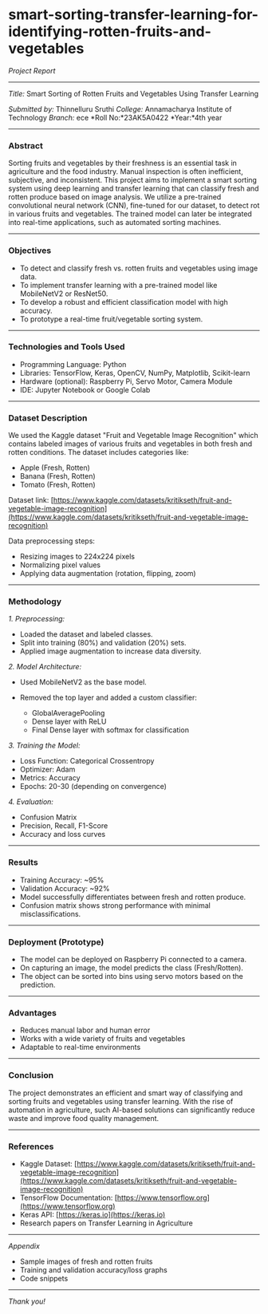 # smart-sorting-transfer-learning-for-identifying-rotten-fruits-and-vegetables
*Project Report*

---

*Title:* Smart Sorting of Rotten Fruits and Vegetables Using Transfer Learning

*Submitted by:* Thinnelluru Sruthi
*College:* Annamacharya Institute of Technology
*Branch:* ece
*Roll No:*23AK5A0422
*Year:*4th year

---

### Abstract

Sorting fruits and vegetables by their freshness is an essential task in agriculture and the food industry. Manual inspection is often inefficient, subjective, and inconsistent. This project aims to implement a smart sorting system using deep learning and transfer learning that can classify fresh and rotten produce based on image analysis. We utilize a pre-trained convolutional neural network (CNN), fine-tuned for our dataset, to detect rot in various fruits and vegetables. The trained model can later be integrated into real-time applications, such as automated sorting machines.

---

### Objectives

* To detect and classify fresh vs. rotten fruits and vegetables using image data.
* To implement transfer learning with a pre-trained model like MobileNetV2 or ResNet50.
* To develop a robust and efficient classification model with high accuracy.
* To prototype a real-time fruit/vegetable sorting system.

---

### Technologies and Tools Used

* Programming Language: Python
* Libraries: TensorFlow, Keras, OpenCV, NumPy, Matplotlib, Scikit-learn
* Hardware (optional): Raspberry Pi, Servo Motor, Camera Module
* IDE: Jupyter Notebook or Google Colab

---

### Dataset Description

We used the Kaggle dataset "Fruit and Vegetable Image Recognition" which contains labeled images of various fruits and vegetables in both fresh and rotten conditions. The dataset includes categories like:

* Apple (Fresh, Rotten)
* Banana (Fresh, Rotten)
* Tomato (Fresh, Rotten)

Dataset link: [https://www.kaggle.com/datasets/kritikseth/fruit-and-vegetable-image-recognition](https://www.kaggle.com/datasets/kritikseth/fruit-and-vegetable-image-recognition)

Data preprocessing steps:

* Resizing images to 224x224 pixels
* Normalizing pixel values
* Applying data augmentation (rotation, flipping, zoom)

---

### Methodology

*1. Preprocessing:*

* Loaded the dataset and labeled classes.
* Split into training (80%) and validation (20%) sets.
* Applied image augmentation to increase data diversity.

*2. Model Architecture:*

* Used MobileNetV2 as the base model.
* Removed the top layer and added a custom classifier:

  * GlobalAveragePooling
  * Dense layer with ReLU
  * Final Dense layer with softmax for classification

*3. Training the Model:*

* Loss Function: Categorical Crossentropy
* Optimizer: Adam
* Metrics: Accuracy
* Epochs: 20-30 (depending on convergence)

*4. Evaluation:*

* Confusion Matrix
* Precision, Recall, F1-Score
* Accuracy and loss curves

---

### Results

* Training Accuracy: \~95%
* Validation Accuracy: \~92%
* Model successfully differentiates between fresh and rotten produce.
* Confusion matrix shows strong performance with minimal misclassifications.

---

### Deployment (Prototype)

* The model can be deployed on Raspberry Pi connected to a camera.
* On capturing an image, the model predicts the class (Fresh/Rotten).
* The object can be sorted into bins using servo motors based on the prediction.

---

### Advantages

* Reduces manual labor and human error
* Works with a wide variety of fruits and vegetables
* Adaptable to real-time environments

---

### Conclusion

The project demonstrates an efficient and smart way of classifying and sorting fruits and vegetables using transfer learning. With the rise of automation in agriculture, such AI-based solutions can significantly reduce waste and improve food quality management.

---

### References

* Kaggle Dataset: [https://www.kaggle.com/datasets/kritikseth/fruit-and-vegetable-image-recognition](https://www.kaggle.com/datasets/kritikseth/fruit-and-vegetable-image-recognition)
* TensorFlow Documentation: [https://www.tensorflow.org](https://www.tensorflow.org)
* Keras API: [https://keras.io](https://keras.io)
* Research papers on Transfer Learning in Agriculture

---

*Appendix*

* Sample images of fresh and rotten fruits
* Training and validation accuracy/loss graphs
* Code snippets

---

*Thank you!*
